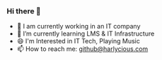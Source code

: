### Hi there 👋

- 🔭 I am currently working in an IT company
- 🌱 I’m currently learning LMS & IT Infrastructure
- 😄 I'm Interested in IT Tech, Playing Music
- 📫 How to reach me: github@harlycious.com
<!--
**harlyciousID/harlyciousID** is a ✨ _special_ ✨ repository because its `README.md` (this file) appears on your GitHub profile.

Here are some ideas to get you started:

- 🔭 I’m currently working on ...
- 🌱 I’m currently learning ...
- 👯 I’m looking to collaborate on ...
- 🤔 I’m looking for help with ...
- 💬 Ask me about ...
- 📫 How to reach me: ...
- 😄 Pronouns: ...
- ⚡ Fun fact: ...
-->
